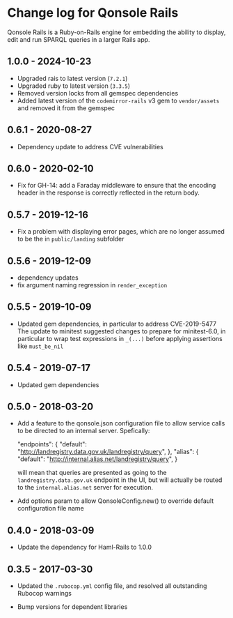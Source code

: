 # Change log for Qonsole Rails

Qonsole Rails is a Ruby-on-Rails engine for embedding the ability
to display, edit and run SPARQL queries in a larger Rails app.

## 1.0.0 - 2024-10-23

- Upgraded rais to latest version (`7.2.1`)
- Upgraded ruby to latest version (`3.3.5`)
- Removed version locks from all gemspec dependencies
- Added latest version of the `codemirror-rails` v3 gem to `vendor/assets` and
  removed it from the gemspec

## 0.6.1 - 2020-08-27

- Dependency update to address CVE vulnerabilities

## 0.6.0 - 2020-02-10

- Fix for GH-14: add a Faraday middleware to ensure that the encoding
  header in the response is correctly reflected in the return body.

## 0.5.7 - 2019-12-16

- Fix a problem with displaying error pages, which are no longer
  assumed to be the in `public/landing` subfolder

## 0.5.6 - 2019-12-09

- dependency updates
- fix argument naming regression in `render_exception`

## 0.5.5 - 2019-10-09

- Updated gem dependencies, in particular to address CVE-2019-5477
  The update to minitest suggested changes to prepare for minitest-6.0,
  in particular to wrap test expressions in `_(...)` before applying
  assertions like `must_be_nil`

## 0.5.4 - 2019-07-17

- Updated gem dependencies

## 0.5.0 - 2018-03-20

- Add a feature to the qonsole.json configuration file to allow service calls
  to be directed to an internal server. Spefically:

    "endpoints": {
      "default": "http://landregistry.data.gov.uk/landregistry/query",
    },
    "alias": {
      "default": "http://internal.alias.net/landregistry/query",
    }

  will mean that queries are presented as going to the `landregistry.data.gov.uk`
  endpoint in the UI, but will actually be routed to the `internal.alias.net`
  server for execution.

- Add options param to allow QonsoleConfig.new() to override default
  configuration file name

## 0.4.0 - 2018-03-09

- Update the dependency for Haml-Rails to 1.0.0

## 0.3.5 - 2017-03-30

- Updated the `.rubocop.yml` config file, and resolved all
  outstanding Rubocop warnings

- Bump versions for dependent libraries
